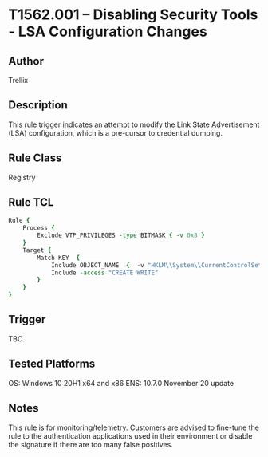 # T1562.001 – Disabling Security Tools - LSA Configuration Changes

## Author
Trellix

## Description
This rule trigger indicates an attempt to modify the Link State Advertisement (LSA) configuration, which is a pre-cursor to credential dumping. 

## Rule Class 
Registry

## Rule TCL
```tcl
Rule {
    Process {
        Exclude VTP_PRIVILEGES -type BITMASK { -v 0x8 }         
    }
    Target {
        Match KEY  {
            Include OBJECT_NAME  {  -v "HKLM\\System\\CurrentControlSet\\Control\\Lsa\\Notification Packages"  }
            Include -access "CREATE WRITE"
        }
    }
}

```

## Trigger
TBC.

## Tested Platforms
OS: Windows 10 20H1 x64 and x86
ENS: 10.7.0 November'20 update

## Notes
This rule is for monitoring/telemetry. Customers are advised to fine-tune the rule to the authentication applications used in their environment or disable the signature if there are too many false positives. 